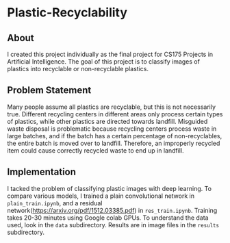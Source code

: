 # Plastic-Recyclability
## About
I created this project individually as the final project for CS175 Projects in Artificial Intelligence. The goal of this project is to classify images of plastics into recyclable or non-recyclable plastics. 
## Problem Statement
Many people assume all plastics are recyclable, but this is not necessarily true. Different recycling centers in different areas only process certain types of plastics, while other plastics are directed towards landfill. Misguided waste disposal is problematic because recycling centers process waste in large batches, and if the batch has a certain percentage of non-recyclables, the entire batch is moved over to landfill. Therefore, an improperly recycled item could cause correctly recycled waste to end up in landfill.
## Implementation
I tacked the problem of classifying plastic images with deep learning. To compare various models, I trained a plain convolutional network in `plain_train.ipynb`, and a residual network(https://arxiv.org/pdf/1512.03385.pdf) in `res_train.ipynb`. Training takes 20-30 minutes using Google colab GPUs. To understand the data used, look in the `data` subdirectory. Results are in image files in the `results` subdirectory.

